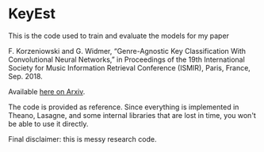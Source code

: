 KeyEst
======

This is the code used to train and evaluate the models for my paper

F. Korzeniowski and G. Widmer, “Genre-Agnostic Key Classification With Convolutional Neural Networks,” in Proceedings of the 19th International Society for Music Information Retrieval Conference (ISMIR), Paris, France, Sep. 2018.

Available [here on Arxiv](https://arxiv.org/abs/1808.05340).

The code is provided as reference. Since everything is implemented in Theano,
Lasagne, and some internal libraries that are lost in time, you won't be able
to use it directly.

Final disclaimer: this is messy research code.

